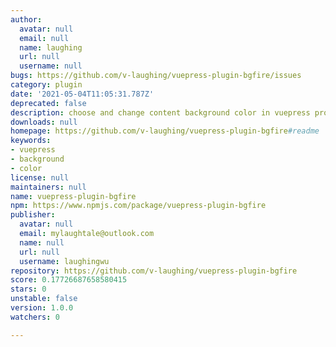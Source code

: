 ```yaml
---
author:
  avatar: null
  email: null
  name: laughing
  url: null
  username: null
bugs: https://github.com/v-laughing/vuepress-plugin-bgfire/issues
category: plugin
date: '2021-05-04T11:05:31.787Z'
deprecated: false
description: choose and change content background color in vuepress project
downloads: null
homepage: https://github.com/v-laughing/vuepress-plugin-bgfire#readme
keywords:
- vuepress
- background
- color
license: null
maintainers: null
name: vuepress-plugin-bgfire
npm: https://www.npmjs.com/package/vuepress-plugin-bgfire
publisher:
  avatar: null
  email: mylaughtale@outlook.com
  name: null
  url: null
  username: laughingwu
repository: https://github.com/v-laughing/vuepress-plugin-bgfire
score: 0.17726687658580415
stars: 0
unstable: false
version: 1.0.0
watchers: 0

---
```


